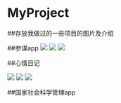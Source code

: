 # MyProject
##存放我做过的一些项目的图片及介绍

##参谋app
![](https://github.com/reallin/MyProject/blob/master/canmou2.png)
![](https://github.com/reallin/MyProject/blob/master/canmou1.png)
![](https://github.com/reallin/MyProject/blob/master/canmou.png)

##心情日记

![](https://github.com/reallin/MyProject/blob/master/xin1.png)
![](https://github.com/reallin/MyProject/blob/master/xin2.png)
![](https://github.com/reallin/MyProject/blob/master/xin3.png)

##国家社会科学管理app
